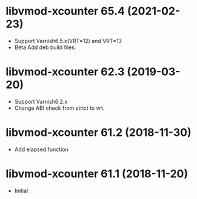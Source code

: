 # libvmod-xcounter 65.4 (2021-02-23)

* Support Varnish6.5.x(VRT=12) and VRT=13
* Beta Add deb build files.

# libvmod-xcounter 62.3 (2019-03-20)

* Support Varnish6.2.x
* Change ABI check from strict to vrt.

# libvmod-xcounter 61.2 (2018-11-30)

* Add elapsed function

# libvmod-xcounter 61.1 (2018-11-20)

* Initial
